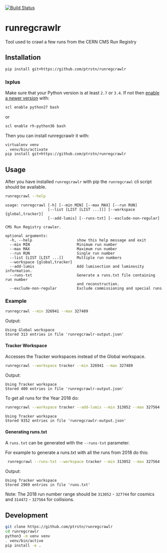 [![Build Status](https://travis-ci.com/ptrstn/runregcrawlr.svg?branch=master)](https://travis-ci.com/ptrstn/runregcrawlr)

# runregcrawlr

Tool used to crawl a few runs from the CERN CMS Run Registry

## Installation

```bash
pip install git+https://github.com/ptrstn/runregcrawlr
```

### lxplus

Make sure that your Python version is at least ```2.7``` or ```3.4```. If not then [enable a newer version](https://cern.service-now.com/service-portal/article.do?n=KB0000730) with:

```bash
scl enable python27 bash
```

or 

```bash
scl enable rh-python36 bash
```

Then you can install runregcrawlr it with:

```bash
virtualenv venv
. venv/bin/activate
pip install git+https://github.com/ptrstn/runregcrawlr
```

## Usage

After you have installed ```runregcrawlr``` with pip the ```runregcrawl``` cli script should be available.

```bash
runregcrawl --help
```

```
usage: runregcrawl [-h] [--min MIN] [--max MAX] [--run RUN]
                   [--list [LIST [LIST ...]]] [--workspace {global,tracker}]
                   [--add-lumis] [--runs-txt] [--exclude-non-regular]

CMS Run Registry crawler.

optional arguments:
  -h, --help                    show this help message and exit
  --min MIN                     Minimum run number
  --max MAX                     Maximum run number
  --run RUN                     Single run number
  --list [LIST [LIST ...]]      Multiple run numbers
  --workspace {global,tracker}
  --add-lumis                   Add lumisection and luminosity information.
  --runs-txt                    Generate a runs.txt file containing run number
                                and reconstruction.
  --exclude-non-regular         Exclude commissioning and special runs
```

### Example

```bash
runregcrawl --min 326941 --max 327489
```

Output:

```
Using Global workspace
Stored 313 entries in file 'runregcrawlr-output.json'
```

#### Tracker Workspace

Accesses the Tracker workspaces instead of the Global workspace.

```bash
runregcrawl --workspace tracker --min 326941 --max 327489
```

Output:

```
Using Tracker workspace
Stored 400 entries in file 'runregcrawlr-output.json'
```

To get all runs for the Year 2018 do:

```bash
runregcrawl --workspace tracker --add-lumis --min 313052 --max 327564
```

```
Using Tracker workspace
Stored 9352 entries in file 'runregcrawlr-output.json'
```

#### Generating runs.txt

A ```runs.txt``` can be generated with the ```--runs-txt``` parameter.

For example to generate a runs.txt with all the runs from 2018 do this:
 
```bash
 runregcrawl --runs-txt --workspace tracker --min 313052 --max 327564
```

Output:

```
Using Tracker workspace
Stored 2969 entries in file 'runs.txt'
```

Note: The 2018 run number range should be ```313052``` - ```327744``` for cosmics and ```314472``` - ```327564``` for collisions.

## Development

```bash
git clone https://github.com/ptrstn/runregcrawlr
cd runregcrawlr
python3 -m venv venv
. venv/bin/active
pip install -e .
```
